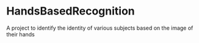# HandsBasedRecognition
A project to identify the identity of various subjects based on the image of their hands
